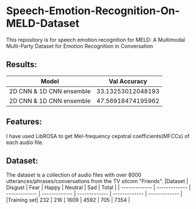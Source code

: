 # Speech-Emotion-Recognition-On-MELD-Dataset
This repository is for speech emotion recognition for MELD: A Multimodal Multi-Party Dataset for Emotion Recognition in Conversation

## Results:
| Model  | Val Accuracy |
| ------------- | ------------- |
| 2D CNN & 1D CNN ensemble  | 33.13253012048193 |
|  2D CNN & 1D CNN ensemble  | 47.56918474195962  |


## Features:
I have used LibROSA to get Mel-frequency cepstral coefficients(MFCCs) of each audio file. 

## Dataset:
The dataset is a collection of audio files with over 8000 utterances/phrases/conversations from the TV sitcom "Friends".
|Dataset |	Disgust |	Fear |	Happy |	Neutral |	Sad |	Total |
| ------------- | ------------- | ------------- | ------------- | ------------- | ------------- | ------------- | 
|Training set| 	232 |	216 |	1609 |	4592 |	705 |	7354 |
